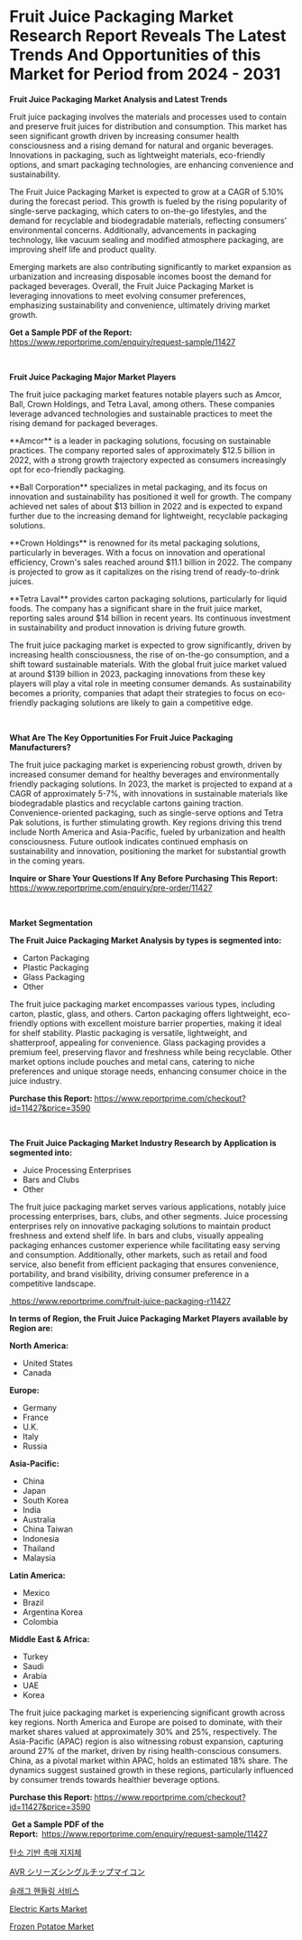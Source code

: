 <p><h1>Fruit Juice Packaging Market Research Report Reveals The Latest Trends And Opportunities of this Market for Period from 2024 - 2031</h1></p><p><strong>Fruit Juice Packaging Market Analysis and Latest Trends</strong></p>
<p><p>Fruit juice packaging involves the materials and processes used to contain and preserve fruit juices for distribution and consumption. This market has seen significant growth driven by increasing consumer health consciousness and a rising demand for natural and organic beverages. Innovations in packaging, such as lightweight materials, eco-friendly options, and smart packaging technologies, are enhancing convenience and sustainability.</p><p>The Fruit Juice Packaging Market is expected to grow at a CAGR of 5.10% during the forecast period. This growth is fueled by the rising popularity of single-serve packaging, which caters to on-the-go lifestyles, and the demand for recyclable and biodegradable materials, reflecting consumers' environmental concerns. Additionally, advancements in packaging technology, like vacuum sealing and modified atmosphere packaging, are improving shelf life and product quality.</p><p>Emerging markets are also contributing significantly to market expansion as urbanization and increasing disposable incomes boost the demand for packaged beverages. Overall, the Fruit Juice Packaging Market is leveraging innovations to meet evolving consumer preferences, emphasizing sustainability and convenience, ultimately driving market growth.</p></p>
<p><strong>Get a Sample PDF of the Report:&nbsp;</strong> <a href="https://www.reportprime.com/enquiry/request-sample/11427">https://www.reportprime.com/enquiry/request-sample/11427</a></p>
<p>&nbsp;</p>
<p><strong>Fruit Juice Packaging Major Market Players</strong></p>
<p><p>The fruit juice packaging market features notable players such as Amcor, Ball, Crown Holdings, and Tetra Laval, among others. These companies leverage advanced technologies and sustainable practices to meet the rising demand for packaged beverages.</p><p>**Amcor** is a leader in packaging solutions, focusing on sustainable practices. The company reported sales of approximately $12.5 billion in 2022, with a strong growth trajectory expected as consumers increasingly opt for eco-friendly packaging.</p><p>**Ball Corporation** specializes in metal packaging, and its focus on innovation and sustainability has positioned it well for growth. The company achieved net sales of about $13 billion in 2022 and is expected to expand further due to the increasing demand for lightweight, recyclable packaging solutions.</p><p>**Crown Holdings** is renowned for its metal packaging solutions, particularly in beverages. With a focus on innovation and operational efficiency, Crown's sales reached around $11.1 billion in 2022. The company is projected to grow as it capitalizes on the rising trend of ready-to-drink juices.</p><p>**Tetra Laval** provides carton packaging solutions, particularly for liquid foods. The company has a significant share in the fruit juice market, reporting sales around $14 billion in recent years. Its continuous investment in sustainability and product innovation is driving future growth.</p><p>The fruit juice packaging market is expected to grow significantly, driven by increasing health consciousness, the rise of on-the-go consumption, and a shift toward sustainable materials. With the global fruit juice market valued at around $139 billion in 2023, packaging innovations from these key players will play a vital role in meeting consumer demands. As sustainability becomes a priority, companies that adapt their strategies to focus on eco-friendly packaging solutions are likely to gain a competitive edge.</p></p>
<p>&nbsp;</p>
<p><strong>What Are The Key Opportunities For Fruit Juice Packaging Manufacturers?</strong></p>
<p><p>The fruit juice packaging market is experiencing robust growth, driven by increased consumer demand for healthy beverages and environmentally friendly packaging solutions. In 2023, the market is projected to expand at a CAGR of approximately 5-7%, with innovations in sustainable materials like biodegradable plastics and recyclable cartons gaining traction. Convenience-oriented packaging, such as single-serve options and Tetra Pak solutions, is further stimulating growth. Key regions driving this trend include North America and Asia-Pacific, fueled by urbanization and health consciousness. Future outlook indicates continued emphasis on sustainability and innovation, positioning the market for substantial growth in the coming years.</p></p>
<p><strong>Inquire or Share Your Questions If Any Before Purchasing This Report:</strong> <a href="https://www.reportprime.com/enquiry/pre-order/11427">https://www.reportprime.com/enquiry/pre-order/11427</a></p>
<p>&nbsp;</p>
<p><strong>Market Segmentation</strong></p>
<p><strong>The Fruit Juice Packaging Market Analysis by types is segmented into:</strong></p>
<p><ul><li>Carton Packaging</li><li>Plastic Packaging</li><li>Glass Packaging</li><li>Other</li></ul></p>
<p><p>The fruit juice packaging market encompasses various types, including carton, plastic, glass, and others. Carton packaging offers lightweight, eco-friendly options with excellent moisture barrier properties, making it ideal for shelf stability. Plastic packaging is versatile, lightweight, and shatterproof, appealing for convenience. Glass packaging provides a premium feel, preserving flavor and freshness while being recyclable. Other market options include pouches and metal cans, catering to niche preferences and unique storage needs, enhancing consumer choice in the juice industry.</p></p>
<p><strong>Purchase this Report:&nbsp;</strong><a href="https://www.reportprime.com/checkout?id=11427&price=3590">https://www.reportprime.com/checkout?id=11427&price=3590</a></p>
<p>&nbsp;</p>
<p><strong>The Fruit Juice Packaging Market Industry Research by Application is segmented into:</strong></p>
<p><ul><li>Juice Processing Enterprises</li><li>Bars and Clubs</li><li>Other</li></ul></p>
<p><p>The fruit juice packaging market serves various applications, notably juice processing enterprises, bars, clubs, and other segments. Juice processing enterprises rely on innovative packaging solutions to maintain product freshness and extend shelf life. In bars and clubs, visually appealing packaging enhances customer experience while facilitating easy serving and consumption. Additionally, other markets, such as retail and food service, also benefit from efficient packaging that ensures convenience, portability, and brand visibility, driving consumer preference in a competitive landscape.</p></p>
<p><a href="https://www.reportprime.com/fruit-juice-packaging-r11427">&nbsp;https://www.reportprime.com/fruit-juice-packaging-r11427</a></p>
<p><strong>In terms of Region, the Fruit Juice Packaging Market Players available by Region are:</strong></p>
<p>
    <p> <strong> North America: </strong>
        <ul>
            <li>United States</li>
            <li>Canada</li>
        </ul>
        </p> 
    <p> <strong> Europe: </strong>
        <ul>
            <li>Germany</li>
            <li>France</li>
            <li>U.K.</li>
            <li>Italy</li>
            <li>Russia</li>
        </ul>
        </p> 
    <p> <strong> Asia-Pacific: </strong>
        <ul>
            <li>China</li>
            <li>Japan</li>
            <li>South Korea</li>
            <li>India</li>
            <li>Australia</li>
            <li>China Taiwan</li>
            <li>Indonesia</li>
            <li>Thailand</li>
            <li>Malaysia</li>
        </ul>
        </p> 
    <p> <strong> Latin America: </strong>
        <ul>
            <li>Mexico</li>
            <li>Brazil</li>
            <li>Argentina Korea</li>
            <li>Colombia</li>
        </ul>
        </p> 
    <p> <strong> Middle East & Africa: </strong>
        <ul>
            <li>Turkey</li>
            <li>Saudi</li>
            <li>Arabia</li>
            <li>UAE</li>
            <li>Korea</li>
        </ul>
    </p>
    </p>
<p><p>The fruit juice packaging market is experiencing significant growth across key regions. North America and Europe are poised to dominate, with their market shares valued at approximately 30% and 25%, respectively. The Asia-Pacific (APAC) region is also witnessing robust expansion, capturing around 27% of the market, driven by rising health-conscious consumers. China, as a pivotal market within APAC, holds an estimated 18% share. The dynamics suggest sustained growth in these regions, particularly influenced by consumer trends towards healthier beverage options.</p></p>
<p><strong>Purchase this Report: </strong><a href="https://www.reportprime.com/checkout?id=11427&price=3590">https://www.reportprime.com/checkout?id=11427&price=3590</a></p>
<p>&nbsp;<strong>Get a Sample PDF of the Report:&nbsp;&nbsp;</strong><a href="https://www.reportprime.com/enquiry/request-sample/11427">https://www.reportprime.com/enquiry/request-sample/11427</a></p>
<p><strong></strong></p>
<p><p><a href="https://medium.com/@sadiejast2023/%ED%83%84%EC%86%8C-%EA%B8%B0%EB%B0%98-%EC%B4%89%EB%A7%A4-%EC%A7%80%EC%A7%80-%EC%8B%9C%EC%9E%A5-%EA%B8%80%EB%A1%9C%EB%B2%8C-%EC%8B%9C%EC%9E%A5-%ED%86%B5%EC%B0%B0%EB%A0%A5-%EB%B0%8F-%EC%A7%80%EC%97%AD-%EB%B6%84%EC%84%9D-2024-2031-1e99606c6828">탄소 기반 촉매 지지체</a></p><p><a href="https://medium.com/@maudward1907/avr-series-single-chip-microcomputer-8e588cb78ce5">AVR シリーズシングルチップマイコン</a></p><p><a href="https://medium.com/@sadiejast2023/%EC%8A%AC%EB%9E%98%EA%B7%B8-%EC%B2%98%EB%A6%AC-%EC%84%9C%EB%B9%84%EC%8A%A4-%EC%8B%9C%EC%9E%A5-%EC%84%B1%EC%9E%A5-%EC%8B%9C%EC%9E%A5-%EC%84%B8%EB%B6%84%ED%99%94-%EB%B0%8F-%EC%A7%80%EC%97%AD-%EB%B6%84%EC%84%9D-%EA%B8%80%EB%A1%9C%EB%B2%8C-%EC%A0%84%EB%A7%9D-2031-c30ce0b6e08c">슬래그 핸들링 서비스</a></p><p><a href="https://issuu.com/reportprime-2/docs/electric-karts-market-size-2030.ppt_ef336217eff7bb">Electric Karts Market</a></p><p><a href="https://medium.com/@kstephenurdes435/the-comprehensive-frozen-potatoe-market-research-report-is-essential-for-understanding-current-5ce51650d156">Frozen Potatoe Market</a></p></p>